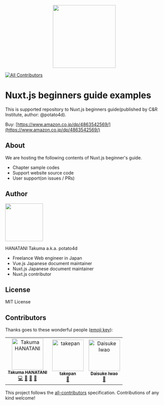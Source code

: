 <p align="center">
  <img src="https://user-images.githubusercontent.com/6993514/46728119-10f24c00-ccbd-11e8-96e5-4b01966ea66f.jpg" width="200">
</p>

[![All Contributors](https://img.shields.io/badge/all_contributors-3-orange.svg?style=flat-square)](#contributors)

# Nuxt.js beginners guide examples

This is supported repository to Nuxt.js beginners guide(published by C&R Institute, author: @potato4d).

Buy: [https://www.amazon.co.jp/dp/4863542569/](https://www.amazon.co.jp/dp/4863542569/)

## About

We are hosting the following contents of Nuxt.js beginner's guide.

- Chapter sample codes
- Support website source code
- User support(on issues / PRs)

## Author

<img src="https://github.com/potato4d.png" width="120">

HANATANI Takuma a.k.a. potato4d

- Freelance Web engineer in Japan
- Vue.js Japanese document maintainer
- Nuxt.js Japanese document maintainer
- Nuxt.js contributor

## License

MIT License

## Contributors

Thanks goes to these wonderful people ([emoji key](https://allcontributors.org/docs/en/emoji-key)):

<!-- ALL-CONTRIBUTORS-LIST:START - Do not remove or modify this section -->
<!-- prettier-ignore -->
<table><tr><td align="center"><a href="https://potato4d.me"><img src="https://avatars0.githubusercontent.com/u/6993514?v=4" width="100px;" alt="Takuma HANATANI"/><br /><sub><b>Takuma HANATANI</b></sub></a><br /><a href="https://github.com/potato4d/nuxt-beginners-guide/commits?author=potato4d" title="Code">💻</a> <a href="#maintenance-potato4d" title="Maintenance">🚧</a> <a href="https://github.com/potato4d/nuxt-beginners-guide/commits?author=potato4d" title="Documentation">📖</a> <a href="https://github.com/potato4d/nuxt-beginners-guide/issues?q=author%3Apotato4d" title="Bug reports">🐛</a></td><td align="center"><a href="https://github.com/takepan"><img src="https://avatars3.githubusercontent.com/u/2904207?v=4" width="100px;" alt="takepan"/><br /><sub><b>takepan</b></sub></a><br /><a href="https://github.com/potato4d/nuxt-beginners-guide/commits?author=takepan" title="Documentation">📖</a></td><td align="center"><a href="https://diwao.com"><img src="https://avatars0.githubusercontent.com/u/6600973?v=4" width="100px;" alt="Daisuke Iwao"/><br /><sub><b>Daisuke Iwao</b></sub></a><br /><a href="https://github.com/potato4d/nuxt-beginners-guide/commits?author=diwao" title="Documentation">📖</a></td></tr></table>

<!-- ALL-CONTRIBUTORS-LIST:END -->

This project follows the [all-contributors](https://github.com/all-contributors/all-contributors) specification. Contributions of any kind welcome!
